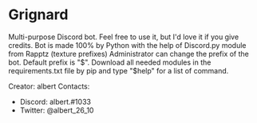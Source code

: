# Grignard
Multi-purpose Discord bot. Feel free to use it, but I'd love it if you give credits.
Bot is made 100% by Python with the help of Discord.py module from Rapptz (texture prefixes)
Administrator can change the prefix of the bot. Default prefix is "$".
Download all needed modules in the requirements.txt file by pip and type "$help" for a list of command.

Creator: albert
Contacts: 
- Discord: albert.#1033
- Twitter: @albert_26_10

